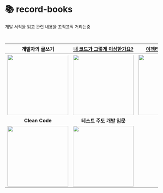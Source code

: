 # 📚 record-books

개발 서적을 읽고 관련 내용을 끄적끄적 거리는중   

<br>

|개발자의 글쓰기|[내 코드가 그렇게 이상한가요?](내_코드가_그렇게_이상한가요?)|[이펙티브 타입스크립트](이펙티브_타입스크립트)|코어 자바스크립트|
|:---:|:---:|:---:|:---:|
|<img width="200" src="https://github.com/hye-ung97/record-books/assets/117243197/6dd50852-b930-40f4-b34e-c36246312da8">|<img width="200" src="https://github.com/hye-ung97/record-books/assets/117243197/d3e6013e-2094-441f-bcbe-b92d8a0e19d8">|<img width="200" src="https://github.com/hye-ung97/record-books/assets/117243197/56569dab-c5bd-494f-ac28-cc887dffffcc">|<img width="200" src="https://github.com/hye-ung97/record-books/assets/117243197/8ff84bd3-acda-4b2d-9571-d46f943815f7">|
|**Clean Code**|**테스트 주도 개발 입문**|
|<img width="200" src="https://github.com/hye-ung97/record-books/assets/117243197/646f0bab-f5ae-42a2-8a3f-40a9c596a4dd">|<img width="200" src="https://github.com/user-attachments/assets/e8db5c50-ebef-4366-841b-1d520883ebfc">|



